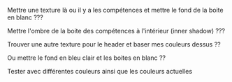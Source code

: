 Mettre une texture là ou il y a les compétences et mettre le fond de la boite en blanc ???

Mettre l'ombre de la boite des compétences à l'intérieur (inner shadow) ???

Trouver une autre texture pour le header et baser mes couleurs dessus ??

Ou mettre le fond en bleu clair et les boites en blanc ??

Tester avec différentes couleurs ainsi que les couleurs actuelles
